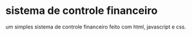 # sistema de controle financeiro
um simples sistema de controle financeiro feito com html, javascript e css.

